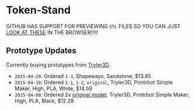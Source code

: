 # Token-Stand

GITHUB HAS SUPPORT FOR PREVIEWING `STL` FILES SO YOU CAN JUST [LOOK AT THESE](https://github.com/scott113341/Token-Stand/tree/master/prototypes) IN THE BROWSER!!!!!

## Prototype Updates

Currently buying prototypes from [Tryler3D](https://www.3dhubs.com/san-jose/hubs/tryler3d/3dprint).

* `2015-04-20`: Ordered `1-3`, Shapeways, Sandstone, $13.85
* `2015-04-18`: Ordered `1-1`, `1-2`, `original`, Tryler3D, Printrbot Simple Maker, High, PLA, White, $14.59
* `2015-04-08`: Ordered 2x [original model](http://www.thingiverse.com/thing:343057), Tryler3D, Printrbot Simple Maker, High, PLA, Black, $12.28
